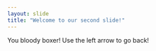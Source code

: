 ```yaml
---
layout: slide
title: "Welcome to our second slide!"
---
```

You bloody boxer!
Use the left arrow to go back!
